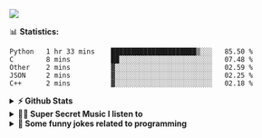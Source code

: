 ![](https://visitor-badge.glitch.me/badge?page_id=gpk2000)

📊 **Statistics:**
<!--START_SECTION:waka-->
```text
Python   1 hr 33 mins    █████████████████████▒░░░   85.50 % 
C        8 mins          ██░░░░░░░░░░░░░░░░░░░░░░░   07.48 % 
Other    2 mins          ▓░░░░░░░░░░░░░░░░░░░░░░░░   02.59 % 
JSON     2 mins          ▓░░░░░░░░░░░░░░░░░░░░░░░░   02.25 % 
C++      2 mins          ▓░░░░░░░░░░░░░░░░░░░░░░░░   02.18 % 
```
<!--END_SECTION:waka-->

<details>	
  <summary><b>⚡ Github Stats</b></summary>

<img height="180em" src="https://github-readme-stats.vercel.app/api?username=gpk2000&show_icons=true&&theme=radical&hide_border=true" />
<img height="180em" src="https://github-readme-stats.vercel.app/api/top-langs/?username=gpk2000&exclude_repo=KNN-Image-Classification&show_icons=true&hide_border=true&layout=compact&langs_count=8&theme=radical"/>
</details>

<details>
  <summary><b>🕵️‍♂️ Super Secret Music I listen to</b></summary>
  <img height="150em" src="https://spotify-github-profile.vercel.app/api/view.svg?uid=slzb129m72yeufhkw43ieulup&cover_image=false&theme=default" />
</details>

<details>
  <summary><b>🙂 Some funny jokes related to programming</b></summary>
  <img src="https://readme-jokes.vercel.app/api" alt="Jokes Card"/>
</details>


